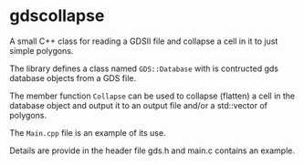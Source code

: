 # gdscollapse

A small C++ class for reading a GDSII file and collapse a cell in it to just simple polygons.

The library defines a class named `GDS::Database` with is contructed gds database objects
from a GDS file.

The member function `Collapse` can be used to collapse (flatten) a cell in the
database object and output it to an output file and/or a std::vector of polygons.

The `Main.cpp` file is an example of its use.

Details are provide in the header file gds.h and main.c contains an example.
